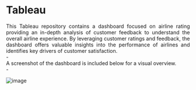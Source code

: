 # Tableau
<div align = "justify">
This Tableau repository contains a dashboard focused on airline rating providing an in-depth analysis of customer feedback to understand the overall airline experience. By leveraging customer ratings and feedback, the dashboard offers valuable insights into the performance of airlines and identifies key drivers of customer satisfaction.
</div>
-
<div align = "justify">
A screenshot of the dashboard is included below for a visual overview.
</div>
-

![image](https://github.com/user-attachments/assets/2396230b-d065-412a-bb1d-034a3a935cf3)
